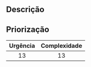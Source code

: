 ## Descrição

<!-- Descrição curta sobre o porquê, o como e o quando dea sua demanda -->

## Priorização

<!-- Números seguindo a sequência de Fibonacci
        1, 2, 3, 5, 8, 13  -->

| Urgência        | Complexidade      | 
| :-------------: |:-----------------:|
| 13              | 13                |